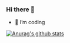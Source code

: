 ### Hi there 👋

<!--
**YinggangDong/YinggangDong** is a ✨ _special_ ✨ repository because its `README.md` (this file) appears on your GitHub profile.

Here are some ideas to get you started:

- 🔭 I’m currently working on ...
- 🌱 I’m currently learning ...
- 👯 I’m looking to collaborate on ...
- 🤔 I’m looking for help with ...
- 💬 Ask me about ...
- 📫 How to reach me: ...
- 😄 Pronouns: ...
- ⚡ Fun fact: ...
-->
- 🌱 I’m coding

[![Anurag's github stats](https://github-readme-stats.vercel.app/api?username=YinggangDong&show_icons=true&theme=tokyonight)](https://github.com/anuraghazra/github-readme-stats)


<!--
[![Top Langs](https://github-readme-stats.vercel.app/api/top-langs/?username=YinggangDong)](https://github.com/anuraghazra/github-readme-stats)

[![ReadMe Card](https://github-readme-stats.vercel.app/api/pin/?username=YinggangDong&repo=DesignPattern)](https://github.com/anuraghazra/github-readme-stats)

[![ReadMe Card](https://github-readme-stats.vercel.app/api/pin/?username=YinggangDong&repo=Multiprocessor)](https://github.com/anuraghazra/github-readme-stats)

[![ReadMe Card](https://github-readme-stats.vercel.app/api/pin/?username=YinggangDong&repo=rabbitmq)](https://github.com/anuraghazra/github-readme-stats)
-->
